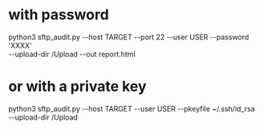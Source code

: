 # with password
python3 sftp_audit.py --host TARGET --port 22 --user USER --password 'XXXX' \
  --upload-dir /Upload --out report.html

# or with a private key
python3 sftp_audit.py --host TARGET --user USER --pkeyfile ~/.ssh/id_rsa \
  --upload-dir /Upload

